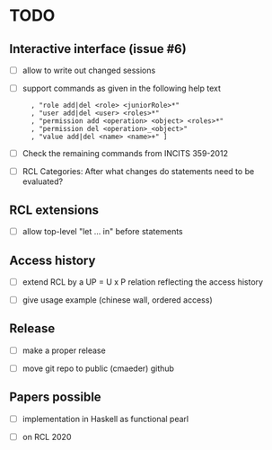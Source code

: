 # TODO

## Interactive interface (issue #6)

- [ ] allow to write out changed sessions

- [ ] support commands as given in the following help text

        , "role add|del <role> <juniorRole>*"
        , "user add|del <user> <roles>*"
        , "permission add <operation> <object> <roles>*"
        , "permission del <operation>_<object>"
        , "value add|del <name> <name>+" ]

- [ ] Check the remaining commands from INCITS 359-2012

- [ ] RCL Categories: After what changes do statements need to be
  evaluated?

## RCL extensions

- [ ] allow top-level "let ... in" before statements

## Access history

- [ ] extend RCL by a UP = U x P relation reflecting the access
  history

- [ ] give usage example (chinese wall, ordered access)

## Release

- [ ] make a proper release

- [ ] move git repo to public (cmaeder) github

## Papers possible

- [ ] implementation in Haskell as functional pearl

- [ ] on RCL 2020
